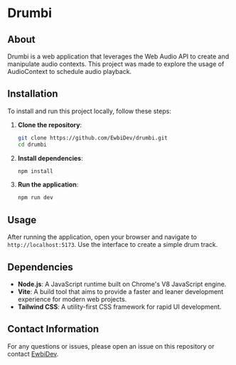 # Drumbi

## About

Drumbi is a web application that leverages the Web Audio API to create and manipulate audio contexts. This project was made to explore the usage of AudioContext to schedule audio playback.

## Installation

To install and run this project locally, follow these steps:

1. **Clone the repository**:

   ```sh
   git clone https://github.com/EwbiDev/drumbi.git
   cd drumbi
   ```

2. **Install dependencies**:

   ```sh
   npm install
   ```

3. **Run the application**:

   ```sh
   npm run dev
   ```

## Usage

After running the application, open your browser and navigate to `http://localhost:5173`. Use the interface to create a simple drum track.

## Dependencies

- **Node.js**: A JavaScript runtime built on Chrome's V8 JavaScript engine.
- **Vite**: A build tool that aims to provide a faster and leaner development experience for modern web projects.
- **Tailwind CSS**: A utility-first CSS framework for rapid UI development.

## Contact Information

For any questions or issues, please open an issue on this repository or contact [EwbiDev](https://github.com/EwbiDev).
